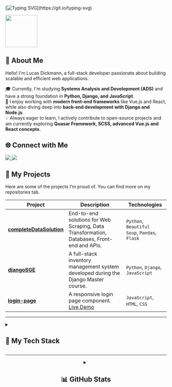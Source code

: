 [![Typing SVG](https://readme-typing-svg.herokuapp.com?font=Fira+Code&size=14&pause=1000&color=007A00&width=435&lines=Hello+DEV!+Welcome+to+my+GitHub!+Let's+code!;Nice+to+meet+you,+I'm+Lucas+E+Dickmann.)](https://git.io/typing-svg)

<div id="header" align="start">
  <img src="https://media0.giphy.com/media/QXwtfadqo7wbfmT46H/giphy.gif?cid=6c09b952q6ow6d77bfieduguhgiou31061099kogaezg61en&ep=v1_internal_gif_by_id&rid=giphy.gif&ct=g"
    width="100" />
</div>

## 👋 About Me

Hello! I'm Lucas Dickmann, a full-stack developer passionate about building scalable and efficient web applications.

🎓 Currently, I'm studying **Systems Analysis and Development (ADS)** and have a strong foundation in **Python, Django, and JavaScript**.<br>
🚀 I enjoy working with **modern front-end frameworks** like Vue.js and React, while also diving deep into **back-end development with Django and Node.js**.<br>
💡 Always eager to learn, I actively contribute to open-source projects and am currently exploring **Quasar Framework, SCSS, advanced Vue.js and React concepts**.

## 🌐 Connect with Me

<a href="https://www.linkedin.com/in/lucas-dickmann" target="_blank">
  <img src="https://img.shields.io/badge/LinkedIn-%230077B5.svg?style=for-the-badge&logo=linkedin&logoColor=white">
</a>
<a href="https://www.instagram.com/luksdickmann" target="_blank">
  <img src="https://img.shields.io/badge/Instagram-%23E4405F.svg?style=for-the-badge&logo=instagram&logoColor=white">
</a>

## 🚀 My Projects

Here are some of the projects I'm proud of. You can find more on my repositories tab.

| Project | Description | Technologies |
|---|---|---|
| **[completeDataSolution](https://github.com/ldickmann/completeDataSolution)** | End-to-end solutions for Web Scraping, Data Transformation, Databases, Front-end and APIs. | `Python`, `Beautiful Soup`, `Pandas`, `Flask` |
| **[djangoSGE](https://github.com/ldickmann/djangoSGE)** | A full-stack inventory management system developed during the Django Master course. | `Python`, `Django`, `JavaScript` |
| **[login-page](https://github.com/ldickmann/login-page)** | A responsive login page component. [Live Demo](https://login-page-luks-dev.vercel.app/) | `JavaScript`, `HTML`, `CSS` |

---

<details>
  <summary><h2>🚀 My Tech Stack</h2></summary>
  <table width="100%">
    <tr>
      <td valign="top" width="50%">
        <h3>Languages</h3>
        <div align="left">
          <img src="https://skillicons.dev/icons?i=python,js" height="40"/>
        </div>
      </td>
      <td valign="top" width="50%">
        <h3>Front-end</h3>
        <div align="left">
          <img src="https://skillicons.dev/icons?i=html,css,sass,vue,react,bootstrap,styledcomponents,quasar" height="40"/>
        </div>
      </td>
    </tr>
    <tr>
      <td valign="top" width="50%">
        <h3>Back-end & Frameworks</h3>
        <div align="left">
          <img src="https://skillicons.dev/icons?i=django,nodejs" height="40"/>
        </div>
      </td>
      <td valign="top" width="50%">
        <h3>Database</h3>
        <div align="left">
          <img src="https://skillicons.dev/icons?i=mysql,mongodb" height="40"/>
        </div>
      </td>
    </tr>
    <tr>
      <td valign="top" width="50%">
        <h3>Tools</h3>
        <div align="left">
          <img src="https://skillicons.dev/icons?i=git,github,postman,vscode,pycharm" height="40"/>
        </div>
      </td>
      <td valign="top" width="50%">
        <h3>UX/UI</h3>
        <div align="left">
          <img src="https://skillicons.dev/icons?i=figma" height="40"/>
        </div>
      </td>
    </tr>
  </table>
</details>

---
<div align="center">
<details>
  <summary><h2>📊 GitHub Stats</h2></summary>
  <br/>
  <img src="https://github-readme-stats.vercel.app/api?username=ldickmann&show_icons=true&theme=gotham&rank_icon=github" />
  <img src="https://github-readme-stats.vercel.app/api/top-langs/?username=ldickmann&layout=compact&theme=gotham" />
</details>
</div>
